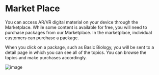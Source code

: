 # Market Place

You can access AR/VR digital material on your device through the Marketplace. While some content is available for free, you will need to purchase packages from our Marketplace. In the marketplace, individual customers can purchase a package.

When you click on a package, such as Basic Biology, you will be sent to a detail page in which you can see all of the topics. You can browse the topics and make purchases accordingly.



![image](https://user-images.githubusercontent.com/105265661/167795004-d47f3b53-cdb8-491b-979c-447564baaa1e.png)
